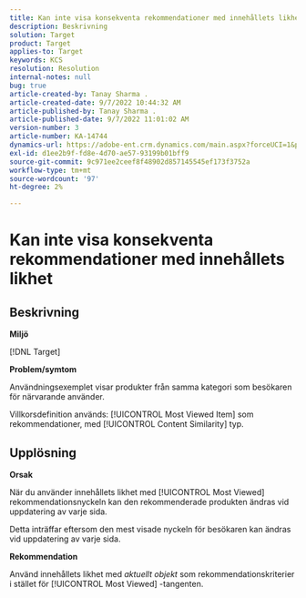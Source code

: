 ```yaml
---
title: Kan inte visa konsekventa rekommendationer med innehållets likhet
description: Beskrivning
solution: Target
product: Target
applies-to: Target
keywords: KCS
resolution: Resolution
internal-notes: null
bug: true
article-created-by: Tanay Sharma .
article-created-date: 9/7/2022 10:44:32 AM
article-published-by: Tanay Sharma .
article-published-date: 9/7/2022 11:01:02 AM
version-number: 3
article-number: KA-14744
dynamics-url: https://adobe-ent.crm.dynamics.com/main.aspx?forceUCI=1&pagetype=entityrecord&etn=knowledgearticle&id=d1bc1008-9a2e-ed11-9db1-002248086735
exl-id: d1ee2b9f-fd8e-4d70-ae57-93199b01bff9
source-git-commit: 9c971ee2ceef8f48902d857145545ef173f3752a
workflow-type: tm+mt
source-wordcount: '97'
ht-degree: 2%

---
```


# Kan inte visa konsekventa rekommendationer med innehållets likhet

## Beskrivning


<b>Miljö</b>

[!DNL Target]



<b>Problem/symtom</b>

Användningsexemplet visar produkter från samma kategori som besökaren för närvarande använder.

Villkorsdefinition används: [!UICONTROL Most Viewed Item] som rekommendationer, med [!UICONTROL Content Similarity] typ.


## Upplösning


<b>Orsak</b>

När du använder innehållets likhet med [!UICONTROL Most Viewed] rekommendationsnyckeln kan den rekommenderade produkten ändras vid uppdatering av varje sida.

Detta inträffar eftersom den mest visade nyckeln för besökaren kan ändras vid uppdatering av varje sida.



<b>Rekommendation</b>

Använd innehållets likhet med *aktuellt objekt* som rekommendationskriterier i stället för [!UICONTROL Most Viewed] -tangenten.
